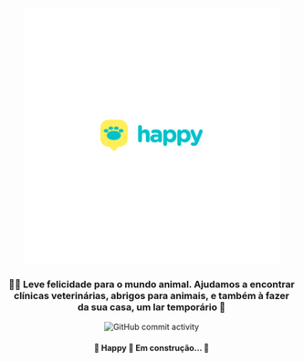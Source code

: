 <p align="center">
  <a>
     <img src="web/src/images/Logo.svg" height="450" width="450" alt="Unform" />
  </a>
</p>

<h3 align="center">
    🐶🐱 Leve felicidade para o mundo animal. Ajudamos a encontrar clínicas veterinárias, abrigos para 
    animais, e também à fazer da sua casa, um lar temporário 💛
</h3>

<p align="center">
  <img alt="GitHub commit activity" src="https://img.shields.io/github/commit-activity/w/samyev/Happy-Rocketset">
</p>

<h4 align="center"> 
	🚧  Happy 🐣 Em construção...  🚧
</h4>
